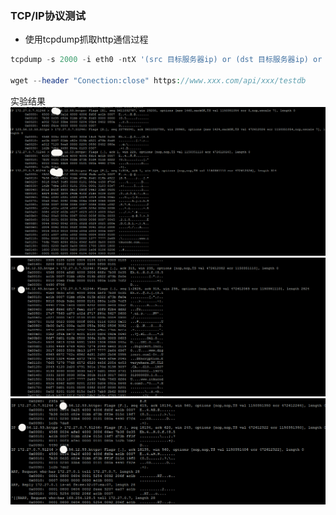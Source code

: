 ### TCP/IP协议测试   
- 使用tcpdump抓取http通信过程  
```php
tcpdump -s 2000 -i eth0 -ntX '(src 目标服务器ip) or (dst 目标服务器ip) or (arp)'

wget --header "Conection:close" https://www.xxx.com/api/xxx/testdb
```   

实验结果  
![http-test](http_test1.png)
![http-test](http_test2.png)
![http-test](http_test3.png)